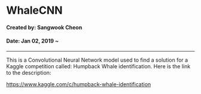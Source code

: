 # WhaleCNN
#### Created by: Sangwook Cheon
#### Date: Jan 02, 2019 ~
------
This is a Convolutional Neural Network model used to find a solution for a Kaggle competition called: Humpback Whale identification. Here is the link to the description: 

https://www.kaggle.com/c/humpback-whale-identification